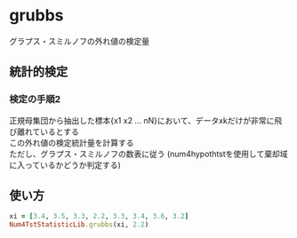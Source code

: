 grubbs
======
グラプス・スミルノフの外れ値の検定量

## 統計的検定
### 検定の手順2

正規母集団から抽出した標本{x1 x2 ... nN}において、データxkだけが非常に飛び離れているとする  
この外れ値の検定統計量を計算する  
ただし、グラプス・スミルノフの数表に従う
(num4hypothtstを使用して棄却域に入っているかどうか判定する)

## 使い方

```ruby
xi = [3.4, 3.5, 3.3, 2.2, 3.3, 3.4, 3.6, 3.2]
Num4TstStatisticLib.grubbs(xi, 2.2)
```

